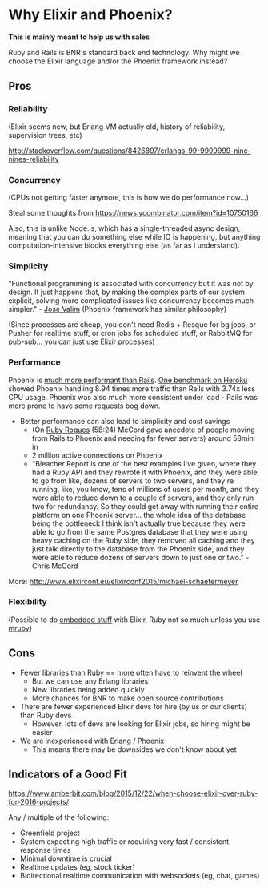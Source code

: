 # Why Elixir and Phoenix?

**This is mainly meant to help us with sales**

Ruby and Rails is BNR's standard back end technology.
Why might we choose the Elixir language and/or the Phoenix framework instead?

## Pros

### Reliability

(Elixir seems new, but Erlang VM actually old, history of reliability, supervision trees, etc)

http://stackoverflow.com/questions/8426897/erlangs-99-9999999-nine-nines-reliability

### Concurrency

(CPUs not getting faster anymore, this is how we do performance now...)

Steal some thoughts from https://news.ycombinator.com/item?id=10750166

Also, this is unlike Node.js, which has a single-threaded async design, meaning that you can do something else while IO is happening, but anything computation-intensive blocks everything else (as far as I understand).

### Simplicity

"Functional programming is associated with concurrency but it was not by design. It just happens that, by making the complex parts of our system explicit, solving more complicated issues like concurrency becomes much simpler." - [Jose Valim](http://www.sitepoint.com/an-interview-with-elixir-creator-jose-valim/)
(Phoenix framework has similar philosophy)

(Since processes are cheap, you don't need Redis + Resque for bg jobs, or Pusher for realtime stuff, or cron jobs for scheduled stuff, or RabbitMQ for pub-sub... you can just use Elixir processes)

### Performance

Phoenix is [much more performant than Rails](https://github.com/mroth/phoenix-showdown/blob/master/README.md#benchmarking).
[One benchmark on Heroku](http://www.littlelines.com/blog/2014/07/08/elixir-vs-ruby-showdown-phoenix-vs-rails/) showed Phoenix handling 8.94 times more traffic than Rails with 3.74x less CPU usage.
Phoenix was also much more consistent under load - Rails was more prone to have some requests bog down.

- Better performance can also lead to simplicity and cost savings
  - (On [Ruby Rogues](https://devchat.tv/ruby-rogues/253-rr-phoenix-and-rails-with-chris-mccord) (58:24) McCord gave anecdote of people moving from Rails to Phoenix and needing far fewer servers) around 58min in
  - 2 million active connections on Phoenix
  - "Bleacher Report is one of the best examples I've given, where they had a Ruby API and they rewrote it with Phoenix, and they were able to go from like, dozens of servers to two servers, and they're running, like, you know, tens of millions of users per month, and they were able to reduce down to a couple of servers, and they only run two for redundancy. So they could get away with running their entire platform on one Phoenix server... the whole idea of the database being the bottleneck I think isn't actually true because they were able to go from the same Postgres database that they were using heavy caching on the Ruby side, they removed all caching and they just talk directly to the database from the Phoenix side, and they were able to reduce dozens of servers down to just one or two." - Chris McCord

More: http://www.elixirconf.eu/elixirconf2015/michael-schaefermeyer

### Flexibility

(Possible to do [embedded stuff](http://nerves-project.org/) with Elixir, Ruby not so much unless you use [mruby](https://github.com/mruby/mruby))

## Cons

- Fewer libraries than Ruby == more often have to reinvent the wheel
  - But we can use any Erlang libraries
  - New libraries being added quickly
  - More chances for BNR to make open source contributions
- There are fewer experienced Elixir devs for hire (by us or our clients) than Ruby devs
  - However, lots of devs are looking for Elixir jobs, so hiring might be easier
- We are inexperienced with Erlang / Phoenix
   - This means there may be downsides we don't know about yet

## Indicators of a Good Fit
https://www.amberbit.com/blog/2015/12/22/when-choose-elixir-over-ruby-for-2016-projects/

Any / multiple of the following:

- Greenfield project
- System expecting high traffic or requiring very fast / consistent response times
- Minimal downtime is crucial
- Realtime updates (eg, stock ticker)
- Bidirectional realtime communication with websockets (eg, chat, games)

